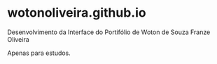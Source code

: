 # wotonoliveira.github.io
Desenvolvimento da Interface do Portifólio de Woton de Souza Franze Oliveira

Apenas para estudos.
